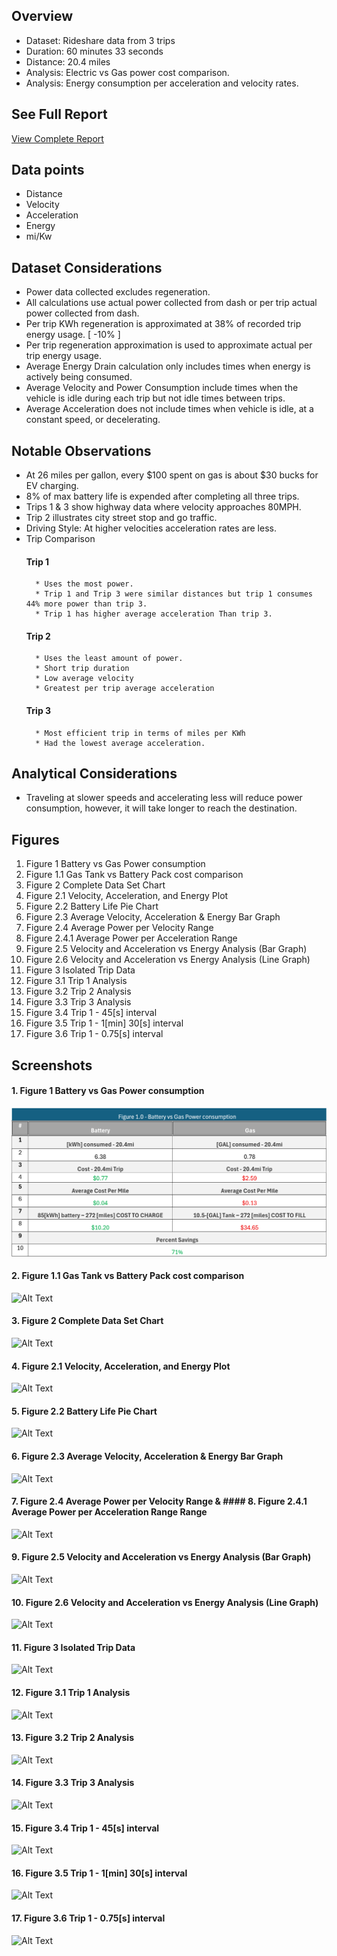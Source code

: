 ## Overview 
* Dataset: Rideshare data from 3 trips
* Duration: 60 minutes 33 seconds
* Distance: 20.4 miles 
* Analysis: Electric vs Gas power cost comparison.
* Analysis: Energy consumption per acceleration and velocity rates. 
## See Full Report 
[View Complete Report](https://github.com/Jcooking26/Engineering-Analysis/blob/a733eb4e7c0863790e73d5e55d541b32c0ca5bff/1.%20Electric%20Vehicle%20Energy%20Analysis/Electric%20Vehicle%20Energy%20Analysis%20-%20Report.pdf)
## Data points
* Distance 
* Velocity 
* Acceleration 
* Energy
* mi/Kw
## Dataset Considerations 
* Power data collected excludes regeneration.
* All calculations use actual power collected from dash or per trip actual power collected from dash. 
* Per trip KWh regeneration is approximated at 38% of recorded trip energy usage. [ -10% ]
* Per trip regeneration approximation is used to approximate actual per trip energy usage. 
* Average Energy Drain calculation only includes times when energy is actively being consumed.
* Average Velocity and Power Consumption include times when the vehicle is idle during each trip but not idle times between trips.
* Average Acceleration does not include times when vehicle is idle, at a constant speed, or decelerating.
## Notable Observations
* At 26 miles per gallon, every $100 spent on gas is about $30 bucks for EV charging.
* 8% of max battery life is expended after completing all three trips. 
* Trips 1 & 3 show highway data where velocity approaches 80MPH.
* Trip 2 illustrates city street stop and go traffic. 
* Driving Style: At higher velocities acceleration rates are less.
* Trip Comparison
	#### Trip 1
		* Uses the most power.
		* Trip 1 and Trip 3 were similar distances but trip 1 consumes 44% more power than trip 3. 
		* Trip 1 has higher average acceleration Than trip 3. 
	#### Trip 2
		* Uses the least amount of power.
		* Short trip duration
		* Low average velocity
		* Greatest per trip average acceleration
	#### Trip 3
		* Most efficient trip in terms of miles per KWh
		* Had the lowest average acceleration. 
## Analytical Considerations 
* Traveling at slower speeds and accelerating less will reduce power consumption, however, it will take longer to reach the destination.
## Figures 
1. Figure 1 Battery vs Gas Power consumption  
2. Figure 1.1 Gas Tank vs Battery Pack cost comparison  
3. Figure 2 Complete Data Set Chart  
4. Figure 2.1 Velocity, Acceleration, and Energy Plot  
5. Figure 2.2 Battery Life Pie Chart  
6. Figure 2.3 Average Velocity, Acceleration & Energy Bar Graph  
7. Figure 2.4 Average Power per Velocity Range  
8. Figure 2.4.1 Average Power per Acceleration Range 
9. Figure 2.5 Velocity and Acceleration vs Energy Analysis (Bar Graph)  
10. Figure 2.6 Velocity and Acceleration vs Energy Analysis (Line Graph)  
11. Figure 3 Isolated Trip Data  
12. Figure 3.1 Trip 1 Analysis  
13. Figure 3.2 Trip 2 Analysis  
14. Figure 3.3 Trip 3 Analysis  
15. Figure 3.4 Trip 1 - 45[s] interval  
16. Figure 3.5 Trip 1 - 1[min] 30[s] interval  
17. Figure 3.6 Trip 1 - 0.75[s] interval  
## Screenshots
#### 1. Figure 1 Battery vs Gas Power consumption  
![Alt Text](https://github.com/Jcooking26/Engineering-Analysis/blob/2388f81416d8b8710a2c5b7f207206b227930110/1.%20Electric%20Vehicle%20Energy%20Analysis/Figures/Figure%201.png)
#### 2. Figure 1.1 Gas Tank vs Battery Pack cost comparison  
![Alt Text](raw_url)
#### 3. Figure 2 Complete Data Set Chart  
![Alt Text](raw_url)
#### 4. Figure 2.1 Velocity, Acceleration, and Energy Plot  
![Alt Text](raw_url)
#### 5. Figure 2.2 Battery Life Pie Chart  
![Alt Text](raw_url)
#### 6. Figure 2.3 Average Velocity, Acceleration & Energy Bar Graph  
![Alt Text](raw_url)
#### 7. Figure 2.4 Average Power per Velocity Range  &   #### 8. Figure 2.4.1 Average Power per Acceleration Range Range  
![Alt Text](raw_url)
#### 9. Figure 2.5 Velocity and Acceleration vs Energy Analysis (Bar Graph)  
![Alt Text](raw_url)
#### 10. Figure 2.6 Velocity and Acceleration vs Energy Analysis (Line Graph)  
![Alt Text](raw_url)
#### 11. Figure 3 Isolated Trip Data  
![Alt Text](raw_url)
#### 12. Figure 3.1 Trip 1 Analysis  
![Alt Text](raw_url)
#### 13. Figure 3.2 Trip 2 Analysis  
![Alt Text](raw_url)
#### 14. Figure 3.3 Trip 3 Analysis  
![Alt Text](raw_url)
#### 15. Figure 3.4 Trip 1 - 45[s] interval  
![Alt Text](raw_url)
#### 16. Figure 3.5 Trip 1 - 1[min] 30[s] interval  
![Alt Text](raw_url)
#### 17. Figure 3.6 Trip 1 - 0.75[s] interval  
![Alt Text](raw_url)
